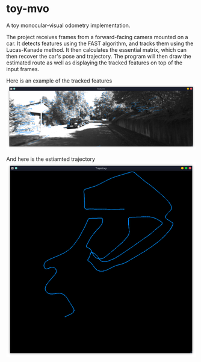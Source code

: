 # toy-mvo
A toy monocular-visual odometry implementation.

The project receives frames from a forward-facing camera mounted on a car. It detects features using the FAST algorithm, and tracks them using the Lucas-Kanade method. It then calculates the essential matrix, which can then recover the car's pose and trajectory. The program will then draw the estimated route as well as displaying the tracked features on top of the input frames. 

Here is an example of the tracked features
![](image.png)

And here is the estiamted trajectory
![](traj.png)
